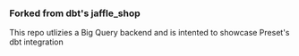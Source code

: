 ### Forked from dbt's jaffle_shop
This repo utlizies a Big Query backend and is intented to showcase Preset's dbt integration